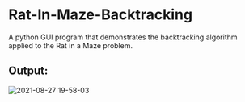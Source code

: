 # Rat-In-Maze-Backtracking
A python GUI program that demonstrates the backtracking algorithm applied to the Rat in a Maze problem.
 
## Output:

![2021-08-27 19-58-03](https://user-images.githubusercontent.com/45360115/131143419-c1e10e4a-aff1-4e9c-9ba3-cd9613a9793a.gif)

